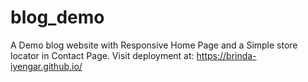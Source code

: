 # blog_demo
A Demo blog website with Responsive Home Page and a Simple store locator in Contact Page. 
Visit deployment at: https://brinda-iyengar.github.io/
